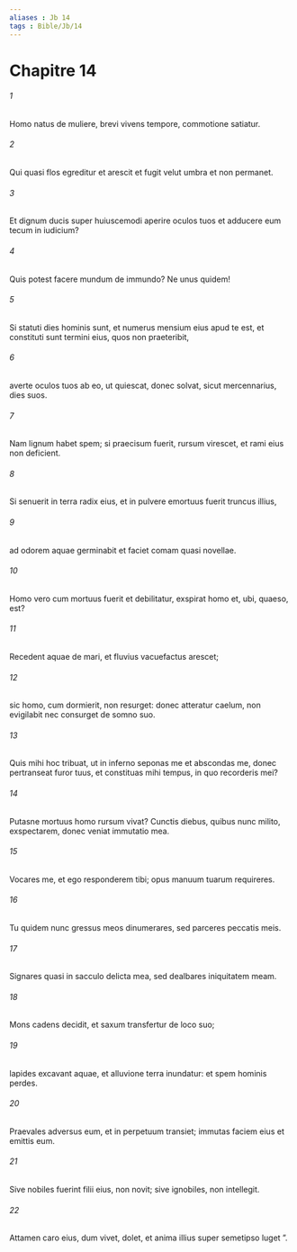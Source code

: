 ```yaml
---
aliases : Jb 14
tags : Bible/Jb/14
---
```


# Chapitre 14

###### 1
Homo natus de muliere, brevi vivens tempore, commotione satiatur.
###### 2
Qui quasi flos egreditur et arescit et fugit velut umbra et non permanet.
###### 3
Et dignum ducis super huiuscemodi aperire oculos tuos et adducere eum tecum in iudicium?
###### 4
Quis potest facere mundum de immundo? Ne unus quidem!
###### 5
Si statuti dies hominis sunt, et numerus mensium eius apud te est, et constituti sunt termini eius, quos non praeteribit,
###### 6
averte oculos tuos ab eo, ut quiescat, donec solvat, sicut mercennarius, dies suos.
###### 7
Nam lignum habet spem; si praecisum fuerit, rursum virescet, et rami eius non deficient.
###### 8
Si senuerit in terra radix eius, et in pulvere emortuus fuerit truncus illius,
###### 9
ad odorem aquae germinabit et faciet comam quasi novellae.
###### 10
Homo vero cum mortuus fuerit et debilitatur, exspirat homo et, ubi, quaeso, est?
###### 11
Recedent aquae de mari, et fluvius vacuefactus arescet;
###### 12
sic homo, cum dormierit, non resurget: donec atteratur caelum, non evigilabit nec consurget de somno suo.
###### 13
Quis mihi hoc tribuat, ut in inferno seponas me et abscondas me, donec pertranseat furor tuus, et constituas mihi tempus, in quo recorderis mei?
###### 14
Putasne mortuus homo rursum vivat? Cunctis diebus, quibus nunc milito, exspectarem, donec veniat immutatio mea.
###### 15
Vocares me, et ego responderem tibi; opus manuum tuarum requireres.
###### 16
Tu quidem nunc gressus meos dinumerares, sed parceres peccatis meis.
###### 17
Signares quasi in sacculo delicta mea, sed dealbares iniquitatem meam.
###### 18
Mons cadens decidit, et saxum transfertur de loco suo;
###### 19
lapides excavant aquae, et alluvione terra inundatur: et spem hominis perdes.
###### 20
Praevales adversus eum, et in perpetuum transiet; immutas faciem eius et emittis eum.
###### 21
Sive nobiles fuerint filii eius, non novit; sive ignobiles, non intellegit.
###### 22
Attamen caro eius, dum vivet, dolet, et anima illius super semetipso luget ”.
